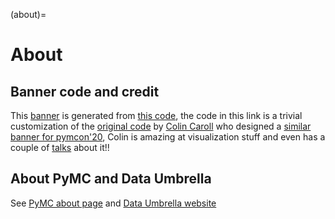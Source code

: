 (about)=
# About

## Banner code and credit
This [banner](https://raw.githubusercontent.com/pymc-devs/pymc-data-umbrella/main/banner.png) is generated from [this code](https://raw.githubusercontent.com/pymc-devs/pymc-data-umbrella/main/banner.py), the code in this link is a trivial customization of the [original code](https://github.com/pymc-devs/pymcon/blob/gh-pages/assets/make_trajectories.py) by [Colin Caroll](https://colindcarroll.com) who designed a [similar banner for pymcon'20](https://pymcon.com/), Colin is amazing at visualization stuff and even has a couple of [talks](https://github.com/ColCarroll/yourplotlib) about it!!

## About PyMC and Data Umbrella
See [PyMC about page](https://docs.pymc.io/en/latest/about.html) and [Data Umbrella website](https://www.dataumbrella.org/)

```{include} decision_tree.md
```
